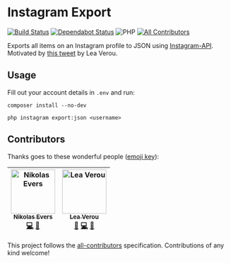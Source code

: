 # Instagram Export
[![Build Status](https://travis-ci.org/vintagesucks/instagram-export.svg?branch=master)](https://travis-ci.org/vintagesucks/instagram-export) [![Dependabot Status](https://api.dependabot.com/badges/status?host=github&repo=vintagesucks/instagram-export)](https://dependabot.com) ![PHP](https://img.shields.io/badge/PHP-%5E7.3.0-blue.svg) [![All Contributors](https://img.shields.io/badge/all_contributors-2-orange.svg?style=flat-round)](#contributors)

Exports all items on an Instagram profile to JSON using [Instagram-API](https://github.com/mgp25/Instagram-API). Motivated by [this tweet](https://twitter.com/LeaVerou/status/929542539425677312) by Lea Verou.

## Usage

Fill out your account details in `.env` and run:

```
composer install --no-dev
```

```
php instagram export:json <username>
```

## Contributors

Thanks goes to these wonderful people ([emoji key](https://github.com/all-contributors/all-contributors#emoji-key)):

<!-- ALL-CONTRIBUTORS-LIST:START - Do not remove or modify this section -->
<!-- prettier-ignore -->
| [<img src="https://avatars0.githubusercontent.com/u/13335308?v=4" width="100px;" alt="Nikolas Evers"/><br /><sub><b>Nikolas Evers</b></sub>](https://nikol.as)<br />[💻](https://github.com/vintagesucks/instagram-export/commits?author=vintagesucks "Code") [🚧](#maintenance-vintagesucks "Maintenance") | [<img src="https://avatars1.githubusercontent.com/u/175836?v=4" width="100px;" alt="Lea Verou"/><br /><sub><b>Lea Verou</b></sub>](http://lea.verou.me)<br />[🐛](https://github.com/vintagesucks/instagram-export/issues?q=author%3ALeaVerou "Bug reports") [💻](https://github.com/vintagesucks/instagram-export/commits?author=LeaVerou "Code") [🤔](#ideas-LeaVerou "Ideas, Planning, & Feedback") |
| :---: | :---: |
<!-- ALL-CONTRIBUTORS-LIST:END -->

This project follows the [all-contributors](https://github.com/all-contributors/all-contributors) specification. Contributions of any kind welcome!

